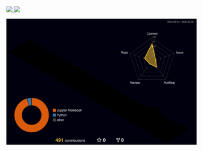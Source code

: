 <a href="https://github.com/canit0221/github-readme-stats">
    <img src="https://github-readme-stats.vercel.app/api/top-langs/?username=canit0221&layout=donut&show_icons=true&theme=material-palenight&hide_border=true&bg_color=00000000&icon_color=58A6FF&text_color=white&title_color=58A6FF&count_private=true&exclude_repo=Face-Transfer-Application" width=38% />
</a>   
<a href="https://github.com/canit0221/github-readme-stats">
  <img src="https://github-readme-stats.vercel.app/api?username=canit0221&show_icons=true&theme=material-palenight&hide_border=true&bg_color=00000000&icon_color=58A6FF&text_color=white&title_color=58A6FF&count_private=true" width=52% />
</a>

![ ](./profile-3d-contrib/profile-night-rainbow.svg)
